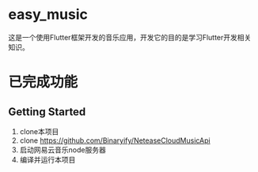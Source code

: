 # easy_music

这是一个使用Flutter框架开发的音乐应用，开发它的目的是学习Flutter开发相关知识。

# 已完成功能

## Getting Started

1. clone本项目
2. clone https://github.com/Binaryify/NeteaseCloudMusicApi
3. 启动网易云音乐node服务器
4. 编译并运行本项目
